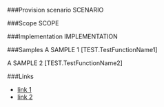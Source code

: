<!-- M2-TODO -->
<properties
	  pageTitle="CalculatedFieldDefinition"
    pageName="CalculatedFieldDefinition"
    parentPageId="13001"
/>

###Provision scenario
SCENARIO

###Scope
SCOPE

###Implementation
IMPLEMENTATION

###Samples
A SAMPLE 1
[TEST.TestFunctionName1]

A SAMPLE 2
[TEST.TestFunctionName2]

###Links
- [link 1](http://example.com)
- [link 2](http://example.com)